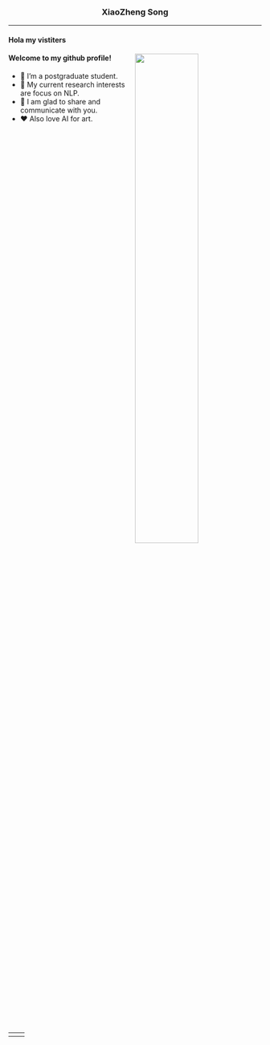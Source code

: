<h3 align="center"> XiaoZheng Song </h3>


---

#### Hola my vistiters


<img align="right" src="https://github-readme-stats.vercel.app/api?username=edenFlower&show_icons=true&theme=blueberry" width="50%">



#### Welcome to my github profile!

- 🔭 I’m a postgraduate student.
- 🌱 My current research interests are focus on NLP.
- 🎨 I am glad to share and communicate with you.
- ❤️ Also love AI for art.

<table width="100%" align="center" padding="0" margin="0">
<tr>
<td valign="top" width="50%">


<!--
**edenFlower/edenFlower** is a ✨ _special_ ✨ repository because its `README.md` (this file) appears on your GitHub profile.

Here are some ideas to get you started:

- 🔭 I’m currently working on ...
- 🌱 I’m currently learning ...
- 👯 I’m looking to collaborate on ...
- 🤔 I’m looking for help with ...
- 💬 Ask me about ...
- 📫 How to reach me: ...
- 😄 Pronouns: ...
- ⚡ Fun fact: ...
-->
